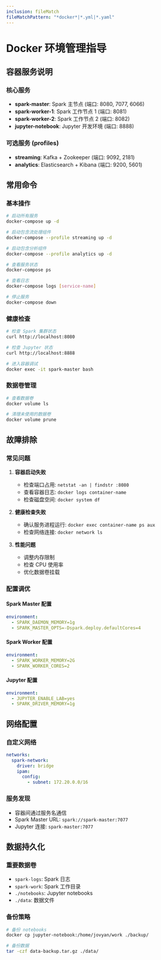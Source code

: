 ```yaml
---
inclusion: fileMatch
fileMatchPattern: "*docker*|*.yml|*.yaml"
---
```


# Docker 环境管理指导

## 容器服务说明

### 核心服务
- **spark-master**: Spark 主节点 (端口: 8080, 7077, 6066)
- **spark-worker-1**: Spark 工作节点 1 (端口: 8081)
- **spark-worker-2**: Spark 工作节点 2 (端口: 8082)
- **jupyter-notebook**: Jupyter 开发环境 (端口: 8888)

### 可选服务 (profiles)
- **streaming**: Kafka + Zookeeper (端口: 9092, 2181)
- **analytics**: Elasticsearch + Kibana (端口: 9200, 5601)

## 常用命令

### 基本操作
```bash
# 启动所有服务
docker-compose up -d

# 启动包含流处理组件
docker-compose --profile streaming up -d

# 启动包含分析组件
docker-compose --profile analytics up -d

# 查看服务状态
docker-compose ps

# 查看日志
docker-compose logs [service-name]

# 停止服务
docker-compose down
```

### 健康检查
```bash
# 检查 Spark 集群状态
curl http://localhost:8080

# 检查 Jupyter 状态
curl http://localhost:8888

# 进入容器调试
docker exec -it spark-master bash
```

### 数据卷管理
```bash
# 查看数据卷
docker volume ls

# 清理未使用的数据卷
docker volume prune
```

## 故障排除

### 常见问题

1. **容器启动失败**
   - 检查端口占用: `netstat -an | findstr :8080`
   - 查看容器日志: `docker logs container-name`
   - 检查磁盘空间: `docker system df`

2. **健康检查失败**
   - 确认服务进程运行: `docker exec container-name ps aux`
   - 检查网络连接: `docker network ls`

3. **性能问题**
   - 调整内存限制
   - 检查 CPU 使用率
   - 优化数据卷挂载

### 配置调优

#### Spark Master 配置
```yaml
environment:
  - SPARK_DAEMON_MEMORY=1g
  - SPARK_MASTER_OPTS=-Dspark.deploy.defaultCores=4
```

#### Spark Worker 配置
```yaml
environment:
  - SPARK_WORKER_MEMORY=2G
  - SPARK_WORKER_CORES=2
```

#### Jupyter 配置
```yaml
environment:
  - JUPYTER_ENABLE_LAB=yes
  - SPARK_DRIVER_MEMORY=1g
```

## 网络配置

### 自定义网络
```yaml
networks:
  spark-network:
    driver: bridge
    ipam:
      config:
        - subnet: 172.20.0.0/16
```

### 服务发现
- 容器间通过服务名通信
- Spark Master URL: `spark://spark-master:7077`
- Jupyter 连接: `spark-master:7077`

## 数据持久化

### 重要数据卷
- `spark-logs`: Spark 日志
- `spark-work`: Spark 工作目录
- `./notebooks`: Jupyter notebooks
- `./data`: 数据文件

### 备份策略
```bash
# 备份 notebooks
docker cp jupyter-notebook:/home/jovyan/work ./backup/

# 备份数据
tar -czf data-backup.tar.gz ./data/
```